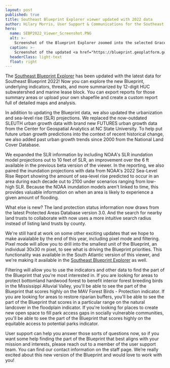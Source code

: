 ```yaml
---
layout: post
published: true
title: Southeast Blueprint Explorer viewer updated with 2022 data
author: Hilary Morris, User Support & Communications for the Southeast and South Atlantic Blueprints
hero:
  name: SEBP2022_Viewer_Screenshot.PNG
  alt: >-
    Screenshot of the Blueprint Explorer zoomed into the selected Grace Church Bassett Creek subwatershed in Alabama. Shows a map of the Blueprint priorities and an accompanying pie chart with 47% in highest priority, 35% in high priority, 5% as medium prioritity, 4% as priority connections, and 10% as lower priority.
  caption: >-
    Screenshot of the updated <a href="https://blueprint.geoplatform.gov/southeast/">Southeast Blueprint Explorer</a> viewer showing Blueprint 2022 priorities for a subwatershed in Alabama.
  headerClass: light-text
  float: right
---
```

The [Southeast Blueprint Explorer](https://blueprint.geoplatform.gov/southeast/) has been updated with the latest data for Southeast Blueprint 2022! Now you can explore the new Blueprint, underlying indicators, threats, and more summarized by 12-digit HUC subwatershed and marine lease block. You can export reports for those summary areas or upload your own shapefile and create a custom report full of detailed maps and analysis.<!--more-->

In addition to updating the Blueprint data, we also updated the urbanization and sea-level rise (SLR) projections. We replaced the now-outdated SLEUTH urban growth data with brand new FUTURES urban growth data from the Center for Geospatial Analytics at NC State University. To help put future urban growth predictions into the context of recent historical change, we also added past urban growth trends since 2000 from the National Land Cover Database.

We expanded the SLR information by including NOAA's SLR inundation model projections out to 10 feet of SLR, an improvement over the 6 ft available in the previous beta version of the viewer. In the reporting, we also paired the inundation projections with data from NOAA's 2022 Sea-Level Rise Report showing the amount of sea-level rise predicted to occur in an area during each decade out to 2100 under scenarios ranging from low-high SLR. Because the NOAA inundation models aren't linked to time, this provides valuable information on when an area is likely to experience a given amount of flooding.

What else is new? The land protection status information now draws from the latest Protected Areas Database version 3.0. And the search for nearby land trusts to collaborate with now uses a more intuitive search radius instead of listing land trusts by county.

We're still hard at work on some other exciting updates that we hope to make avaialable by the end of this year, including pixel mode and filtering. Pixel mode will allow you to drill into the smallest unit of the Blueprint, an individual 30x30 m pixel, to see what is driving the Blueprint priorities. This functionality was available in the South Atlantic version of this viewer, and we're making it available in the [Southeast Blueprint Explorer](https://blueprint.geoplatform.gov/southeast/) as well.

Filtering will allow you to use the indicators and other data to find the part of the Blueprint that you're most interested in. If you are looking for areas to protect bottomland hardwood forest to benefit interior forest breeding birds in the Mississippi Alluvial Valley, you'll be able to see the part of the Blueprint that scores highly on the MAV Forest Birds - Protection indicator. If you are looking for areas to restore riparian buffers, you'll be able to see the part of the Blueprint that scores in a particular range on the natural landcover in the floodplain indicator. If you're looking for places to create new open space to fill park access gaps in socially vulnerable communities, you'll be able to see the part of the Blueprint that scores highly on the equitable access to potential parks indicator.

User support can help you answer those sorts of questions now, so if you want some help finding the part of the Blueprint that best aligns with your mission and interests, please reach out to a member of the user support team. You can find our contact information on the staff page. We’re really excited about this new version of the Blueprint and would love to work with you!
